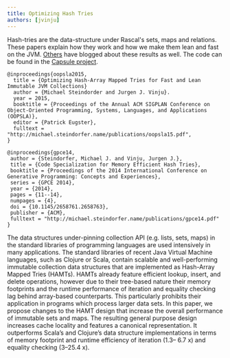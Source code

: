 ```yaml
---
title: Optimizing Hash Tries
authors: [jvinju]
---
```


Hash-tries are the data-structure under Rascal's sets, maps and relations. These papers explain how they work and how we make them lean and fast on the JVM. [Others](https://blog.acolyer.org/2015/11/27/hamt/) have blogged about these results as well. The code can be found in the [Capsule project](http://www.usethesource.io/projects/capsule).

```
@inproceedings{oopsla2015,
  title = {Optimizing Hash-Array Mapped Tries for Fast and Lean Immutable JVM Collections}
  author = {Michael Steindorder and Jurgen J. Vinju}.
  year = 2015,
  booktitle = {Proceedings of the Annual ACM SIGPLAN Conference on Object-Oriented Programming, Systems, Languages, and Applications (OOPSLA)},
  editor = {Patrick Eugster},
  fulltext = "http://michael.steindorfer.name/publications/oopsla15.pdf",
}

@inproceedings{gpce14,
 author = {Steindorfer, Michael J. and Vinju, Jurgen J.},
 title = {Code Specialization for Memory Efficient Hash Tries},
 booktitle = {Proceedings of the 2014 International Conference on Generative Programming: Concepts and Experiences},
 series = {GPCE 2014},
 year = {2014},
 pages = {11--14},
 numpages = {4},
 doi = {10.1145/2658761.2658763},
 publisher = {ACM},
 fulltext = "http://michael.steindorfer.name/publications/gpce14.pdf"
} 
```

The data structures under-pinning collection API (e.g. lists, sets, maps) in the standard libraries of programming languages are used intensively in many applications. The standard libraries of recent Java Virtual Machine languages, such as Clojure or Scala, contain scalable and well-performing immutable collection data structures that are implemented as Hash-Array Mapped Tries (HAMTs). HAMTs already feature efficient lookup, insert, and delete operations, however due to their tree-based nature their memory footprints and the runtime performance of iteration and equality checking lag behind array-based counterparts. This particularly prohibits their application in programs which process larger data sets. In this paper, we propose changes to the HAMT design that increase the overall performance of immutable sets and maps. The resulting general purpose design increases cache locality and features a canonical representation. It outperforms Scala’s and Clojure’s data structure implementations in terms of memory footprint and runtime efficiency of iteration (1.3– 6.7 x) and equality checking (3–25.4 x).